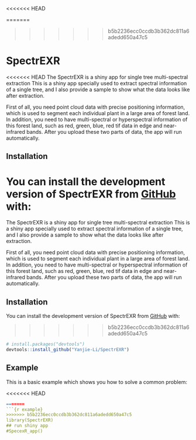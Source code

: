 
<<<<<<< HEAD
<!-- README.md is generated from README.Rmd. Please edit that file -->

=======
>>>>>>> b5b2236ecc0ccdb3b362dc811a6adedd650a47c5
# SpectrEXR

<!-- badges: start -->
<!-- badges: end -->

<<<<<<< HEAD
The SpectrEXR is a shiny app for single tree multi-spectral extraction
This is a shiny app specially used to extract spectral information of a
single tree, and I also provide a sample to show what the data looks
like after extraction.

First of all, you need point cloud data with precise positioning
information, which is used to segment each individual plant in a large
area of forest land. In addition, you need to have multi-spectral or
hyperspectral information of this forest land, such as red, green, blue,
red tif data in edge and near-infrared bands. After you upload these two
parts of data, the app will run automatically.

## Installation

You can install the development version of SpectrEXR from
[GitHub](https://github.com/) with:
=======
The  SpectrEXR is a shiny app for single tree multi-spectral extraction This is a shiny app specially used to extract spectral information of a single tree, and I also provide a sample to show what the data looks like after extraction.

First of all, you need point cloud data with precise positioning information, which is used to segment each individual plant in a large area of forest land. In addition, you need to have multi-spectral or hyperspectral information of this forest land, such as red, green, blue, red tif data in edge and near-infrared bands. After you upload these two parts of data, the app will run automatically.

## Installation

You can install the development version of SpectrEXR from [GitHub](https://github.com/) with:
>>>>>>> b5b2236ecc0ccdb3b362dc811a6adedd650a47c5

``` r
# install.packages("devtools")
devtools::install_github("Yanjie-Li/SpectrEXR")
```

## Example

This is a basic example which shows you how to solve a common problem:

<<<<<<< HEAD
``` r
=======
```{r example}
>>>>>>> b5b2236ecc0ccdb3b362dc811a6adedd650a47c5
library(SpectrEXR)
## run shiny app
#SpecexR_app()
```
